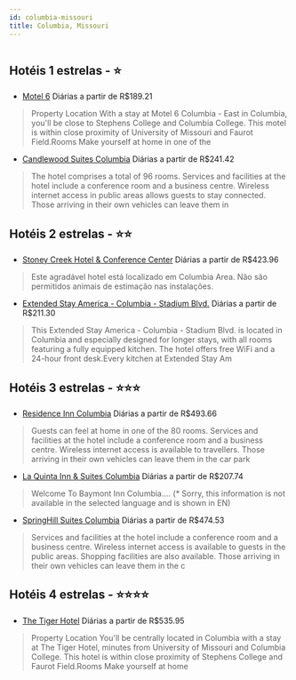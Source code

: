 ```yaml
---
id: columbia-missouri
title: Columbia, Missouri
---
```


<center><img src="https://assets.cosmos-data.com/1/07807ebb63bc133def68d4db9c1ac846/117594.jpg" alt="" /></center>


## Hotéis 1 estrelas - ⭐️

-    [Motel 6](https://www.hurb.com/hoteis/columbia/motel-6-JNP-JP305395?cmp=18055) Diárias a partir de R$189.21
   > Property Location With a stay at Motel 6 Columbia - East in Columbia, you&apos;ll be close to Stephens College and Columbia College. This motel is within close proximity of University of Missouri and Faurot Field.Rooms Make yourself at home in one of the 
-    [Candlewood Suites Columbia](https://www.hurb.com/hoteis/columbia/candlewood-suites-columbia-JNP-JP189348?cmp=18055) Diárias a partir de R$241.42
   > The hotel comprises a total of 96 rooms. Services and facilities at the hotel include a conference room and a business centre. Wireless internet access in public areas allows guests to stay connected. Those arriving in their own vehicles can leave them in

## Hotéis 2 estrelas - ⭐️⭐️

-    [Stoney Creek Hotel & Conference Center](https://www.hurb.com/hoteis/columbia/stoney-creek-hotel-conference-center-JNP-JP255356?cmp=18055) Diárias a partir de R$423.96
   > Este agradável hotel está localizado em Columbia Area. Não são permitidos animais de estimação nas instalações. 
-    [Extended Stay America - Columbia - Stadium Blvd.](https://www.hurb.com/hoteis/columbia/extended-stay-america-columbia-stadium-blvd-JNP-JP378643?cmp=18055) Diárias a partir de R$211.30
   > This Extended Stay America - Columbia - Stadium Blvd. is located in Columbia and especially designed for longer stays, with all rooms featuring a fully equipped kitchen. The hotel offers free WiFi and a 24-hour front desk.Every kitchen at Extended Stay Am

## Hotéis 3 estrelas - ⭐️⭐️⭐️

-    [Residence Inn Columbia](https://www.hurb.com/hoteis/columbia/residence-inn-columbia-JNP-JP353967?cmp=18055) Diárias a partir de R$493.66
   > Guests can feel at home in one of the 80 rooms. Services and facilities at the hotel include a conference room and a business centre. Wireless internet access is available to travellers. Those arriving in their own vehicles can leave them in the car park 
-    [La Quinta Inn & Suites Columbia](https://www.hurb.com/hoteis/columbia/la-quinta-inn-suites-columbia-JNP-JP072132?cmp=18055) Diárias a partir de R$207.74
   > Welcome To Baymont Inn Columbia.... (* Sorry, this information is not available in the selected language and is shown in EN) 
-    [SpringHill Suites Columbia](https://www.hurb.com/hoteis/columbia/springhill-suites-columbia-JNP-JP02668T?cmp=18055) Diárias a partir de R$474.53
   > Services and facilities at the hotel include a conference room and a business centre. Wireless internet access is available to guests in the public areas. Shopping facilities are also available. Those arriving in their own vehicles can leave them in the c

## Hotéis 4 estrelas - ⭐️⭐️⭐️⭐️

-    [The Tiger Hotel](https://www.hurb.com/hoteis/columbia/the-tiger-hotel-JNP-JP791049?cmp=18055) Diárias a partir de R$535.95
   > Property Location You&apos;ll be centrally located in Columbia with a stay at The Tiger Hotel, minutes from University of Missouri and Columbia College. This hotel is within close proximity of Stephens College and Faurot Field.Rooms Make yourself at home 
